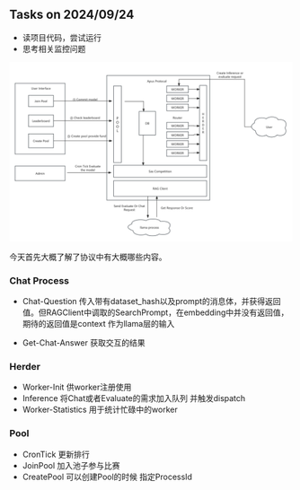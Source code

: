 ## Tasks on 2024/09/24

- 读项目代码，尝试运行
- 思考相关监控问题

![](./framework.png)

今天首先大概了解了协议中有大概哪些内容。

### Chat Process
- Chat-Question 传入带有dataset_hash以及prompt的消息体，并获得返回值。但RAGClient中调取的SearchPrompt，在embedding中并没有返回值，期待的返回值是context 作为llama层的输入

- Get-Chat-Answer 获取交互的结果


### Herder 

- Worker-Init 供worker注册使用
- Inference 将Chat或者Evaluate的需求加入队列 并触发dispatch
- Worker-Statistics 用于统计忙碌中的worker

### Pool

- CronTick 更新排行
- JoinPool 加入池子参与比赛
- CreatePool 可以创建Pool的时候 指定ProcessId